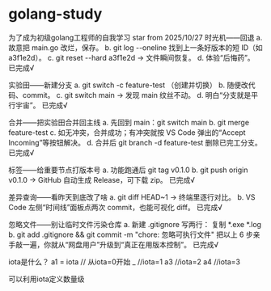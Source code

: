 # golang-study
为了成为初级golang工程师的自我学习
star from 2025/10/27
时光机——回退
a. 故意把 main.go 改烂，保存。
b. git log --oneline 找到上一条好版本的短 ID（如 a3f1e2d）。
c. git reset --hard a3f1e2d → 文件瞬间恢复。
d. 体验“后悔药”。
已完成√

实验田——新建分支
a. git switch -c feature-test （创建并切换）
b. 随便改代码、commit。
c. git switch main → 发现 main 纹丝不动。
d. 明白“分支就是平行宇宙”。
已完成√

合并——把实验田合并回主线
a. 先回到 main：git switch main
b. git merge feature-test
c. 如无冲突，合并成功；有冲突就按 VS Code 弹出的“Accept Incoming”等按钮解决。
d. 合并后 git branch -d feature-test 删除已完工分支。
已完成√

标签——给重要节点打版本号
a. 功能跑通后 git tag v0.1.0
b. git push origin v0.1.0 → GitHub 自动生成 Release，可下载 zip。
已完成√

差异查询——看昨天到底改了啥
a. git diff HEAD~1 → 终端里逐行对比。
b. VS Code 左侧“时间线”面板点两次 commit，也能可视化 diff。
已完成√

忽略文件——别让临时文件污染仓库
a. 新建 .gitignore 写两行：
复制
*.exe
*.log
b. git add .gitignore && git commit -m "chore: 忽略可执行文件"
把以上 6 步亲手敲一遍，你就从“网盘用户”升级到“真正在用版本控制”。
已完成√

iota是什么？
a1 = iota // 从iota=0开始
_ //iota=1
a3 //iota=2
a4 //iota=3

可以利用iota定义数量级
